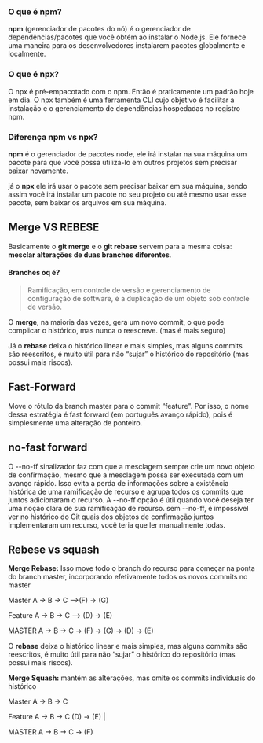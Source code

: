 
### O que é npm?
**npm** (gerenciador de pacotes do nó) é o gerenciador de dependências/pacotes que você obtém ao instalar o Node.js. Ele fornece uma maneira para os desenvolvedores instalarem pacotes globalmente e localmente.
### O que é npx?
O npx é pré-empacotado com o npm. Então é praticamente um padrão hoje em dia.
O npx também é uma ferramenta CLI cujo objetivo é facilitar a instalação e o gerenciamento de dependências hospedadas no registro npm.
### Diferença npm vs npx?
**npm** é o gerenciador de pacotes node, ele irá instalar na sua máquina um pacote para que você possa utiliza-lo em outros projetos sem precisar baixar novamente.

já o **npx** ele irá usar o pacote sem precisar baixar em sua máquina, sendo assim você irá instalar um pacote no seu projeto ou até mesmo usar esse pacote, sem baixar os arquivos em sua máquina.

## Merge VS REBESE 
Basicamente o **git merge** e o **git rebase** servem para a mesma coisa: **mesclar alterações de duas branches diferentes**.
#### Branches oq é?  


> Ramificação, em controle de versão e gerenciamento de configuração de software, é a duplicação de um objeto sob controle de versão.

O **merge**, na maioria das vezes, gera um novo commit, o que pode complicar o histórico, mas nunca o reescreve. (mas é mais seguro)

Já o **rebase** deixa o histórico linear e mais simples, mas alguns commits são reescritos, é muito útil para não “sujar” o histórico do repositório (mas possui mais riscos).


## Fast-Forward

Move o rótulo da branch master para o commit “feature". Por isso, o nome dessa estratégia é fast forward (em português avanço rápido), pois é simplesmente uma alteração de ponteiro.

## no-fast forward

O --no-ff sinalizador faz com que a mesclagem sempre crie um novo objeto de confirmação, mesmo que a mesclagem possa ser executada com um avanço rápido. Isso evita a perda de informações sobre a existência histórica de uma ramificação de recurso e agrupa todos os commits que juntos adicionaram o recurso.
A --no-ff opção é útil quando você deseja ter uma noção clara de sua ramificação de recurso. sem --no-ff, é impossível ver no histórico do Git quais dos objetos de confirmação juntos implementaram um recurso, você teria que ler manualmente todas.

  
  
  
  

## Rebese vs squash

**Merge Rebase:** Isso move todo o branch do recurso para começar na ponta do branch master, incorporando efetivamente todos os novos commits no master

Master A → B → C -->(F) → (G)

Feature A → B → C --> (D) → (E)

MASTER A → B → C → (F) → (G) → (D) → (E)

O **rebase** deixa o histórico linear e mais simples, mas alguns commits são reescritos, é muito útil para não “sujar” o histórico do repositório (mas possui mais riscos).

**Merge Squash:** mantém as alterações, mas omite os commits individuais do histórico

Master A → B → C

Feature A → B → C (D) → (E) |

MASTER A → B → C → (F)

  